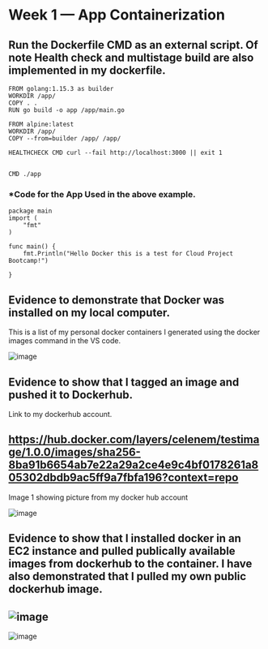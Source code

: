 # Week 1 — App Containerization

## Run the Dockerfile CMD as an external script. Of note Health check and multistage build are also implemented in my dockerfile.

```
FROM golang:1.15.3 as builder
WORKDIR /app/
COPY . .
RUN go build -o app /app/main.go

FROM alpine:latest
WORKDIR /app/
COPY --from=builder /app/ /app/ 

HEALTHCHECK CMD curl --fail http://localhost:3000 || exit 1  


CMD ./app 
```
### *Code for the App Used in the above example.
```
package main
import (
	"fmt"
)

func main() {
	fmt.Println("Hello Docker this is a test for Cloud Project Bootcamp!")
	
}
```

## Evidence to demonstrate that Docker was installed on my local computer.
<p> This is a list of my personal docker containers I generated using the docker images command in the VS code.</p>

![image](https://user-images.githubusercontent.com/101008098/221363593-adeed9b9-83c9-4c6d-8f3a-798920f4f4d6.png)



## Evidence to show that I tagged an image and pushed it to Dockerhub.
<p> Link to my dockerhub account. </p>

https://hub.docker.com/layers/celenem/testimage/1.0.0/images/sha256-8ba91b6654ab7e22a29a2ce4e9c4bf0178261a805302dbdb9ac5ff9a7fbfa196?context=repo
-----------------------------------------------------------------------------------------------------
<p> Image 1 showing picture from my docker hub account </p>

![image](https://user-images.githubusercontent.com/101008098/221363532-c1c6d6b6-1811-4536-8d22-df25a0f88a2d.png)


## Evidence to show that I installed docker in an EC2 instance and pulled publically available images from dockerhub to the container. I have also demonstrated that I pulled my own public dockerhub image.
![image](https://user-images.githubusercontent.com/101008098/221363119-9ef8617b-e659-4029-912e-672f418f79f7.png)
------------------------------------------------------------------------------------------------------------------------------------------------------
![image](https://user-images.githubusercontent.com/101008098/221363435-70b2f604-8c6d-4be3-b1a3-a19940e4e5ad.png)

